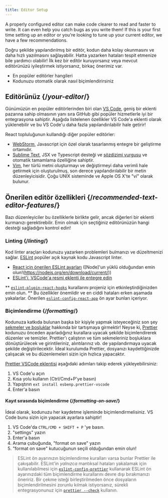 ```yaml
---
title: Editor Setup
---
```


<Intro>

A properly configured editor can make code clearer to read and faster to write. It can even help you catch bugs as you write them! If this is your first time setting up an editor or you're looking to tune up your current editor, we have a few recommendations.
  
Doğru şekilde yapılandırılmış bir editör, kodun daha kolay okunmasını ve daha hızlı yazılmasını sağlayabilir. Hatta yazarken hataları tespit etmenize bile yardımcı olabilir! İlk kez bir editör kuruyorsanız veya mevcut editörünüzü iyileştirmek istiyorsanız, birkaç önerimiz var.

</Intro>

<YouWillLearn>

* En popüler editörler hangileri
* Kodunuzu otomatik olarak nasıl biçimlendirirsiniz

</YouWillLearn>

## Editörünüz {/*your-editor*/}

Günümüzün en popüler editörlerinden biri olan [VS Code](https://code.visualstudio.com/), geniş bir eklenti pazarına sahip olmasının yanı sıra GitHub gibi popüler hizmetlerle iyi bir entegrasyona sahiptir. Aşağıda listelenen özellikler VS Code'a eklenti olarak yüklenebilir ve bu VS Code'u daha fazla yapılandırılabilir hale getirir!

React topluluğunun kullandığı diğer popüler editörler:

* [WebStorm](https://www.jetbrains.com/webstorm/), Javascript için özel olarak tasarlanmış entegre bir geliştirme ortamıdır.
* [Sublime Text](https://www.sublimetext.com/), JSX ve Typescript desteği ve [sözdizimi vurgusu](https://stackoverflow.com/a/70960574/458193) ve otomatik tamamlama özelliğine sahiptir.
* [Vim](https://www.vim.org/), her türlü metni oluşturmayı ve değiştirmeyi daha verimli hale getirmek için oluşturulmuş, son derece yapılandırılabilir bir metin düzenleyicisidir. Çoğu UNIX sisteminde ve Apple OS X'te "vi" olarak bulunur.

## Önerilen editör özellikleri {/*recommended-text-editor-features*/}

Bazı düzenleyiciler bu özelliklerle birlikte gelir, ancak diğerleri bir eklenti kurmanızı gerektirebilir. Emin olmak için seçtiğiniz editörünüzün hangi desteği sağladığını kontrol edin!

### Linting {/*linting*/}

Kod linter araçları kodunuzu yazarken problemleri bulmanızı ve düzeltmenizi sağlar. [ESLint](https://eslint.org/) popüler açık kaynak kodu Javascript linter.

* [React için önerilen ESLint ayarları](https://www.npmjs.com/package/eslint-config-react-app) ([Node]'un yüklü olduğundan emin olun!(https://nodejs.org/en/download/current/))
* [ESLint'i, VSCode'a resmi eklenti ile entegre edin](https://marketplace.visualstudio.com/items?itemName=dbaeumer.vscode-eslint)

** [`eslint-plugin-react-hooks`](https://www.npmjs.com/package/eslint-plugin-react-hooks) kurallarını projeniz için etkinleştirdiğinizden emin olun.
** Bu özellikler önemlidir ve en ciddi hataları erken aşamada yakalarlar. Önerilen [`eslint-config-react-app`](https://www.npmjs.com/package/eslint-config-react-app) ön ayar bunları içeriyor.

### Biçimlendirme {/*formatting*/}

Kodunuza katkıda bulunan başka bir kişiyle yapmak isteyeceğiniz son şey [sekmeler ve boşluklar](https://www.google.com/search?q=tabs+vs+spaces) hakkında bir tartışmaya girmektir! Neyse ki, [Prettier](https://prettier.io/) kodunuzu önceden ayarladığınız kurallara uyacak şekilde biçimlendirerek düzenler ve temizler. Prettier'ı çalıştırın ve tüm sekmeleriniz boşluklara dönüştürülecek ve girintileriniz, alıntılarınız vb. de yapılandırmaya uyacak şekilde değiştirilecektir. İdeal kurulumda Prettier, dosyanızı kaydettiğinizde çalışacak ve bu düzenlemeleri sizin için hızlıca yapacaktır.

[Prettier VSCode eklentisi](https://marketplace.visualstudio.com/items?itemName=esbenp.prettier-vscode) aşağıdaki adımları takip ederek yükleyebilirsiniz:

1. VS Code'u açın
2. Kısa yolu kullanın (Ctrl/Cmd+P'ye basın)
3. Yapıştırın `ext install esbenp.prettier-vscode`
4. Enter'a basın

#### Kayıt sırasında biçimlendirme {/*formatting-on-save*/}

İdeal olarak, kodunuzu her kaydetme işleminde biçimlendirmelisiniz. VS Code bunu sizin için yapacak ayarlara sahiptir!

1. VS Code'da `CTRL/CMD + SHIFT + P` 'ye basın.
2. "settings" yazın
3. Enter'a basın
4. Arama çubuğunda, "format on save" yazın
5. "format on save" kutucuğunun seçili olduğundan emin olun!

> ESLint ön ayarınızın biçimlendirme kuralları varsa bunlar Prettier ile çakışabilir. ESLint'in *yalnızca* mantıksal hataları yakalamak için kullanılabilmesi için [`eslint-config-prettier`](https://github.com/prettier/eslint-config-prettier) kullanarak ESLint ön ayarınızdaki tüm biçimlendirme kurallarını devre dışı bırakmanızı öneririz. Bir çekme isteği birleştirilmeden önce dosyaların biçimlendirilmesini zorunlu kılmak istiyorsanız, sürekli entegrasyonunuz için  [`prettier --check`](https://prettier.io/docs/en/cli.html#--check) kullanın.
